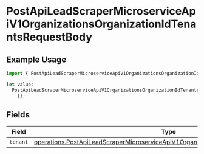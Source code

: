# PostApiLeadScraperMicroserviceApiV1OrganizationsOrganizationIdTenantsRequestBody

## Example Usage

```typescript
import { PostApiLeadScraperMicroserviceApiV1OrganizationsOrganizationIdTenantsRequestBody } from "oppulence-backend-sdk/models/operations";

let value:
  PostApiLeadScraperMicroserviceApiV1OrganizationsOrganizationIdTenantsRequestBody =
    {};
```

## Fields

| Field                                                                                                                                                                                            | Type                                                                                                                                                                                             | Required                                                                                                                                                                                         | Description                                                                                                                                                                                      |
| ------------------------------------------------------------------------------------------------------------------------------------------------------------------------------------------------ | ------------------------------------------------------------------------------------------------------------------------------------------------------------------------------------------------ | ------------------------------------------------------------------------------------------------------------------------------------------------------------------------------------------------ | ------------------------------------------------------------------------------------------------------------------------------------------------------------------------------------------------ |
| `tenant`                                                                                                                                                                                         | [operations.PostApiLeadScraperMicroserviceApiV1OrganizationsOrganizationIdTenantsTenant](../../models/operations/postapileadscrapermicroserviceapiv1organizationsorganizationidtenantstenant.md) | :heavy_minus_sign:                                                                                                                                                                               | N/A                                                                                                                                                                                              |